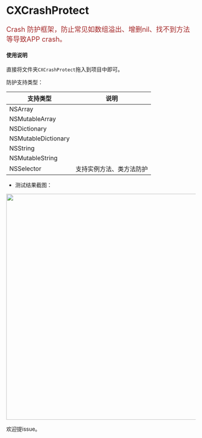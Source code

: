 # CXCrashProtect

<font color=#A52A2A size=4 >Crash 防护框架，防止常见如数组溢出、增删nil、找不到方法等导致APP crash。</font>


#### 使用说明

直接将文件夹`CXCrashProtect`拖入到项目中即可。

防护支持类型：

|  支持类型|  说明| 
| --- | --- |
|  NSArray|  | 
|  NSMutableArray|  |  
|  NSDictionary|  |  
|  NSMutableDictionary|  |  
|  NSString|  |  
|  NSMutableString|  |  
|  NSSelector|  支持实例方法、类方法防护|  

* 测试结果截图：

<img src="https://upload-images.jianshu.io/upload_images/3101550-a6eede0b8a348bbd.png" width="600" alt=""/>


欢迎提issue。
